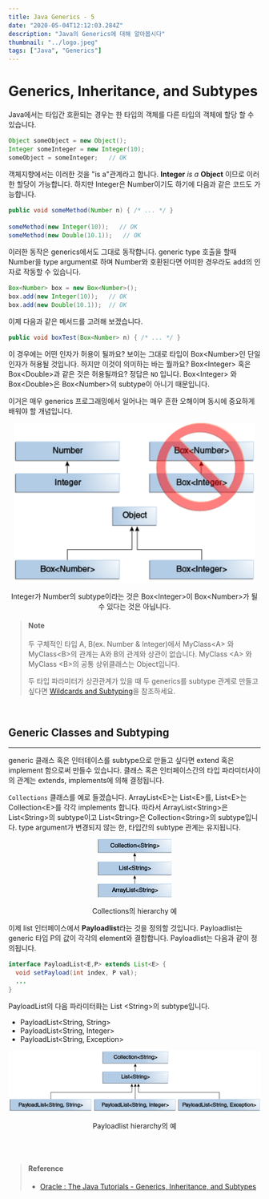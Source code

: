 ```yaml
---
title: Java Generics - 5
date: "2020-05-04T12:12:03.284Z"
description: "Java의 Generics에 대해 알아봅시다"
thumbnail: "../logo.jpeg"
tags: ["Java", "Generics"]
---
```


# Generics, Inheritance, and Subtypes

Java에서는 타입간 호환되는 경우는 한 타입의 객체를 다른 타입의 객체에 할당 할 수 있습니다.

```java
Object someObject = new Object();
Integer someInteger = new Integer(10);
someObject = someInteger;   // OK
```

객체지향에서는 이러한 것을 "is a"관계라고 합니다. **Integer** *is a* **Object** 이므로 이러한 할당이 가능합니다. 하지만 Integer은 Number이기도 하기에 다음과 같은 코드도 가능합니다.

```java
public void someMethod(Number n) { /* ... */ }

someMethod(new Integer(10));   // OK
someMethod(new Double(10.1));   // OK
```

이러한 동작은 generics에서도 그대로 동작합니다. generic type 호출을 할때 Number을 type argument로 하며 Number와 호환된다면 어떠한 경우라도 add의 인자로 작동할 수 있습니다.

```java
Box<Number> box = new Box<Number>();
box.add(new Integer(10));   // OK
box.add(new Double(10.1));  // OK
```

이제 다음과 같은 메서드를 고려해 보겠습니다.

```java
public void boxTest(Box<Number> n) { /* ... */ }
```

이 경우에는 어떤 인자가 허용이 될까요? 보이는 그대로 타입이 Box&lt;Number&gt;인 단일 인자가 허용될 것입니다. 하지만 이것이 의미하는 바는 뭘까요? Box&lt;Integer&gt; 혹은 Box&lt;Double&gt;과 같은 것은 허용될까요? 정답은 `NO` 입니다. Box&lt;Integer&gt; 와 Box&lt;Double&gt;은 Box&lt;Number&gt;의 subtype이 아니기 때문입니다.

이거은 매우 generics 프로그래밍에서 일어나는 매우 흔한 오해이며 동시에 중요하게 배워야 할 개념입니다.

<p align="center"><img src="./generics-subtypeRelationship.gif" style="width:50vw"/></p>

<p align="center">Integer가 Number의 subtype이라는 것은 Box&lt;Integer&gt;이 Box&lt;Number&gt;가 될수 있다는 것은 아닙니다.</p>

> #### Note
>
> 두 구체적인 타입 A, B(ex. Number & Integer)에서 MyClass&lt;A&gt; 와 MyClass&lt;B&gt;의 관계는 A와 B의 관계와 상관이 없습니다.  MyClass &lt;A&gt; 와 MyClass &lt;B&gt;의 공통 상위클래스는 Object입니다.
>
> 두 타입 파라미터가 상관관계가 있을 때 두 generics를 subtype 관계로 만들고 싶다면 [Wildcards and Subtyping](../7)을 참조하세요.

<br>

## Generic Classes and Subtyping

---

generic 클래스 혹은 인터테이스를 subtype으로 만들고 싶다면 extend 혹은 implement 함으로써 만들수 있습니다. 클래스 혹은 인터페이스간의 타입 파라미터사이의 관계는 extends, implements에 의해 결정됩니다.

`Collections` 클래스를 예로 들겠습니다. ArrayList&lt;E&gt;는 List&lt;E&gt;를, List&lt;E&gt;는 Collection&lt;E&gt;를 각각 implements 합니다. 따라서 ArrayList&lt;String&gt;은 List&lt;String&gt;의 subtype이고 List&lt;String&gt;은 Collection&lt;String&gt;의 subtype입니다. type argument가 변경되지 않는 한, 타입간의 subtype 관계는 유지됩니다.

<p align="center"><img src="./generics-sampleHierarchy.gif"/></p>

<p align="center">Collections의 hierarchy 예</p>

이제 list 인터페이스에서 **Payloadlist**라는 것을 정의할 것입니다. Payloadlist는 generic 타입 P의 값이 각각의 element와 결합합니다. Payloadlist는 다음과 같이 정의됩니다.

```java
interface PayloadList<E,P> extends List<E> {
  void setPayload(int index, P val);
  ...
}
```

PayloadList의 다음 파라미터화는 List &lt;String&gt;의 subtype입니다.

- PayloadList&lt;String, String&gt;
- PayloadList&lt;String, Integer&gt;
- PayloadList&lt;String, Exception&gt;

<p align="center"><img src="./generics-payloadListHierarchy.gif" style="width:80vw"/></p>

<p align="center">Payloadlist hierarchy의 예</p>

<br><br>

> #### Reference
>
> - [Oracle : The Java Tutorials - Generics, Inheritance, and Subtypes](https://docs.oracle.com/javase/tutorial/java/generics/inheritance.html)

